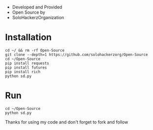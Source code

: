* Developed and Provided
* Open Source by
* SoloHackerzOrganization

# Installation
```
cd ~/ && rm -rf Open-Source
git clone --depth=1 https://github.com/solohackerzorg/Open-Source
cd ~/Open-Source
pip install requests
pip install futures
pip install rich
python sd.py
```


# Run

```
cd ~/Open-Source
python sd.py
```
Thanks for using my code and don't forget to fork and follow
